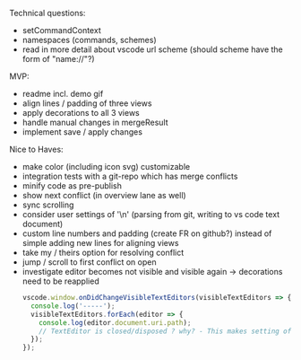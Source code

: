 Technical questions:

- setCommandContext
- namespaces (commands, schemes)
- read in more detail about vscode url scheme (should scheme have the form of "name://"?)

MVP:

- readme incl. demo gif
- align lines / padding of three views
- apply decorations to all 3 views
- handle manual changes in mergeResult
- implement save / apply changes

Nice to Haves:

- make color (including icon svg) customizable
- integration tests with a git-repo which has merge conflicts
- minify code as pre-publish
- show next conflict (in overview lane as well)
- sync scrolling
- consider user settings of '\n' (parsing from git, writing to vs code text document)
- custom line numbers and padding (create FR on github?) instead of simple adding new lines for aligning views
- take my / theirs option for resolving conflict
- jump / scroll to first conflict on open
- investigate editor becomes not visible and visible again -> decorations need to be reapplied
  ```js
  vscode.window.onDidChangeVisibleTextEditors(visibleTextEditors => {
    console.log('-----');
    visibleTextEditors.forEach(editor => {
      console.log(editor.document.uri.path);
      // TextEditor is closed/disposed ? why? - This makes setting of decorations not possible
    });
  });
  ```
